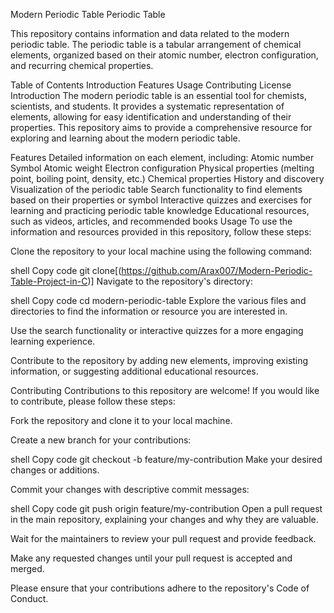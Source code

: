 Modern Periodic Table
Periodic Table

This repository contains information and data related to the modern periodic table. The periodic table is a tabular arrangement of chemical elements, organized based on their atomic number, electron configuration, and recurring chemical properties.

Table of Contents
Introduction
Features
Usage
Contributing
License
Introduction
The modern periodic table is an essential tool for chemists, scientists, and students. It provides a systematic representation of elements, allowing for easy identification and understanding of their properties. This repository aims to provide a comprehensive resource for exploring and learning about the modern periodic table.

Features
Detailed information on each element, including:
Atomic number
Symbol
Atomic weight
Electron configuration
Physical properties (melting point, boiling point, density, etc.)
Chemical properties
History and discovery
Visualization of the periodic table
Search functionality to find elements based on their properties or symbol
Interactive quizzes and exercises for learning and practicing periodic table knowledge
Educational resources, such as videos, articles, and recommended books
Usage
To use the information and resources provided in this repository, follow these steps:

Clone the repository to your local machine using the following command:

shell
Copy code
git clone[(https://github.com/Arax007/Modern-Periodic-Table-Project-in-C)]
Navigate to the repository's directory:

shell
Copy code
cd modern-periodic-table
Explore the various files and directories to find the information or resource you are interested in.

Use the search functionality or interactive quizzes for a more engaging learning experience.

Contribute to the repository by adding new elements, improving existing information, or suggesting additional educational resources.

Contributing
Contributions to this repository are welcome! If you would like to contribute, please follow these steps:

Fork the repository and clone it to your local machine.

Create a new branch for your contributions:

shell
Copy code
git checkout -b feature/my-contribution
Make your desired changes or additions.

Commit your changes with descriptive commit messages:


shell
Copy code
git push origin feature/my-contribution
Open a pull request in the main repository, explaining your changes and why they are valuable.

Wait for the maintainers to review your pull request and provide feedback.

Make any requested changes until your pull request is accepted and merged.

Please ensure that your contributions adhere to the repository's Code of Conduct.

